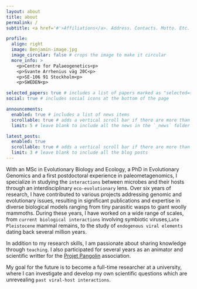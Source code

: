 ```yaml
---
layout: about
title: about
permalink: /
subtitle: <a href='#'>Affiliations</a>. Address. Contacts. Motto. Etc.

profile:
  align: right
  image: Benjamin-image.jpg
  image_circular: false # crops the image to make it circular
  more_info: >
    <p>Centre for Palaeogenetics<p>
    <p>Svante Arrhenius väg 20C<p>
    <p>SE-106 91 Stockholm<p>
    <p>SWEDEN<p>

selected_papers: true # includes a list of papers marked as "selected={true}"
social: true # includes social icons at the bottom of the page

announcements:
  enabled: true # includes a list of news items
  scrollable: true # adds a vertical scroll bar if there are more than 3 news items
  limit: 5 # leave blank to include all the news in the `_news` folder

latest_posts:
  enabled: true
  scrollable: true # adds a vertical scroll bar if there are more than 3 new posts items
  limit: 3 # leave blank to include all the blog posts
---
```


With an MSc in Evolutionary Biology and Ecology, a PhD in Evolutionary Genomics and a first postdoctoral experience in paleometagenomics, I specialize in studying the `interactions` between microbes and their hosts through an interdisciplinary `eco-evolutionary` lens. Over six years of research, I have contributed to various projects addressing genomic and evolutionary issues, resulting in significant publications and expertise in diverse biological models ranging from tiny parasitic wasps to giant woolly mammoths. During these years, I have worked on a wide range of scales, from `current biological interactions` involving symbiotic viruses,`Late Pleistocene` mammal remains, to the study of `endogenous viral elements` dating back several million years. 

In addition to my research skills, I am passionate about sharing knowledge through `teaching`. I also participated for several years as an animator and scientific writter for the [Projet Pangolin](https://www.projetpangolin.com/) association.

My goal for the future is to become a full-time researcher at a university, where I can investigate and develop my own scientific questions which are unrevealing `past viral-host interactions`.